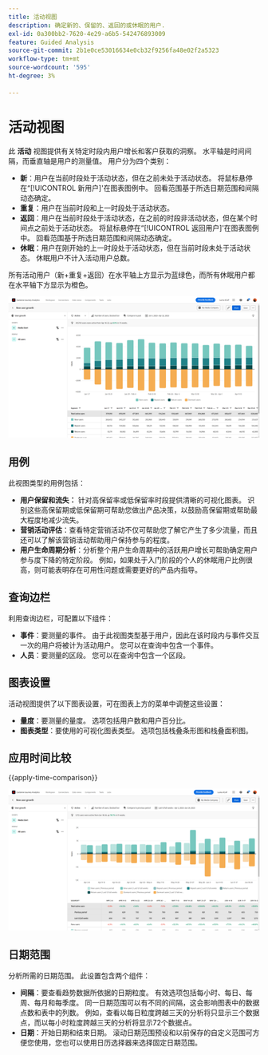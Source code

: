 ```yaml
---
title: 活动视图
description: 确定新的、保留的、返回的或休眠的用户.
exl-id: 0a300bb2-7620-4e29-a6b5-542476893009
feature: Guided Analysis
source-git-commit: 2b1e0ce53016634e0cb32f9256fa48e02f2a5323
workflow-type: tm+mt
source-wordcount: '595'
ht-degree: 3%

---
```


# 活动视图

此 **活动** 视图提供有关特定时段内用户增长和客户获取的洞察。 水平轴是时间间隔，而垂直轴是用户的测量值。 用户分为四个类别：

* **新**：用户在当前时段处于活动状态，但在之前未处于活动状态。 将鼠标悬停在“[!UICONTROL 新用户]&#39;在图表图例中。 回看范围基于所选日期范围和间隔动态确定。
* **重复**：用户在当前时段和上一时段处于活动状态。
* **返回**：用户在当前时段处于活动状态，在之前的时段非活动状态，但在某个时间点之前处于活动状态。 将鼠标悬停在“[!UICONTROL 返回用户]&#39;在图表图例中。 回看范围基于所选日期范围和间隔动态确定。
* **休眠**：用户在刚开始的上一时段处于活动状态，但在当前时段未处于活动状态。 休眠用户不计入活动用户总数。

所有活动用户（新+重复+返回）在水平轴上方显示为蓝绿色，而所有休眠用户都在水平轴下方显示为橙色。

![活动](../assets/active.png)

## 用例

此视图类型的用例包括：

* **用户保留和流失：** 针对高保留率或低保留率时段提供清晰的可视化图表。 识别这些高保留期或低保留期可帮助您做出产品决策，以鼓励高保留期或帮助最大程度地减少流失。
* **营销活动评估**：查看特定营销活动不仅可帮助您了解它产生了多少流量，而且还可以了解该营销活动帮助用户保持参与的程度。
* **用户生命周期分析**：分析整个用户生命周期中的活跃用户增长可帮助确定用户参与度下降的特定阶段。 例如，如果处于入门阶段的个人的休眠用户比例很高，则可能表明存在可用性问题或需要更好的产品内指导。

## 查询边栏

利用查询边栏，可配置以下组件：

* **事件**：要测量的事件。 由于此视图类型基于用户，因此在该时段内与事件交互一次的用户将被计为活动用户。 您可以在查询中包含一个事件。
* **人员**：要测量的区段。 您可以在查询中包含一个区段。

## 图表设置

活动视图提供了以下图表设置，可在图表上方的菜单中调整这些设置：

* **量度**：要测量的量度。 选项包括用户数和用户百分比。
* **图表类型**：要使用的可视化图表类型。 选项包括栈叠条形图和栈叠面积图。

## 应用时间比较

{{apply-time-comparison}}

![活动时间比较](../assets/active-compare.png)

## 日期范围

分析所需的日期范围。 此设置包含两个组件：

* **间隔**：要查看趋势数据所依据的日期粒度。 有效选项包括每小时、每日、每周、每月和每季度。 同一日期范围可以有不同的间隔，这会影响图表中的数据点数和表中的列数。 例如，查看以每日粒度跨越三天的分析将只显示三个数据点，而以每小时粒度跨越三天的分析将显示72个数据点。
* **日期**：开始日期和结束日期。 滚动日期范围预设和以前保存的自定义范围可方便您使用，您也可以使用日历选择器来选择固定日期范围。
